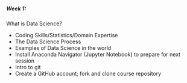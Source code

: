 ##### Week 1:
What is Data Science?  
- Coding Skills/Statistics/Domain Expertise  
- The Data Science Process  
- Examples of Data Science in the world  
- Install Anaconda Navigator (Jupyter Notebook) to prepare for next session  
- Intro to git
- Create a GitHub account; fork and clone course repository
